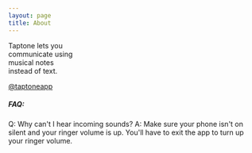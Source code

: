 ```yaml
---
layout: page
title: About
---
```


Taptone lets you<br>
communicate using<br>
musical notes<br>
instead of text.<br>

[@taptoneapp](https://twitter.com/taptoneapp)

##### FAQ:
Q: Why can't I hear incoming sounds?
A: Make sure your phone isn't on silent and your ringer volume is up. You'll have to exit the app to turn up your ringer volume.





